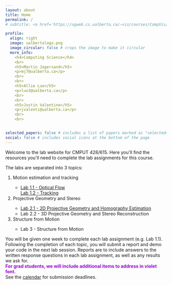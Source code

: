 ```yaml
---
layout: about
title: Home
permalink: /
# subtitle: <a href='https://ugweb.cs.ualberta.ca/~vis/courses/CompVis/'>Back to course website</a>

profile:
  align: right
  image: ualbertalogo.png
  image_circular: false # crops the image to make it circular
  more_info: 
    <h4>Computing Science</h4>
    <br>
    <h5>Martin Jagersand</h5>
    <p>mj7@ualberta.ca</p>
    <br>
    <br>
    <h5>Allie Luo</h5>
    <p>luo3@ualberta.ca</p>
    <br>
    <br>
    <h5>Justin Valentine</h5>
    <p>jvalenti@ualberta.ca</p>
    <br>
    <br>


selected_papers: false # includes a list of papers marked as "selected={true}"
social: false # includes social icons at the bottom of the page
---
```


Welcome to the lab website for CMPUT 428/615. Here you'll find the resources you'll need to complete the lab assignments for this course.

The labs are separated into 3 topics: 
<ol>
  <li>Motion estimation and tracking</li>
  <ul>
    <li>
    <a href= '{{ '/opticalflow' | relative_url }}'>Lab 1.1 - Optical Flow</a>
    </li>
    <a href= '{{ '/tracking' | relative_url }}'>Lab 1.2 - Tracking</a>
  </ul>
  <li>Projective Geometry and Stereo</li>
  <ul>
    <li>
    <a href= '{{ '/2dgeometry' | relative_url }}'>Lab 2.1 - 2D Projective Geometry and Homography Estimation</a>
    </li>
    <li>Lab 2.2 - 3D Projective Geometry and Stereo Reconstruction</li>
  </ul>
  <li>Structure from Motion</li>
  <ul>
    <li>Lab 3 - Structure from Motion</li>
  </ul>
</ol>
You will be given one week to complete each lab assignment (e.g. Lab 1.1). Following the completion of each topic, you will submit a report and demo your code in the next lab session.
Reports are to include answers to the written response questions in each lab assignment, as well as any results we ask for.<br>
<strong><font color ='DarkViolet'>For grad students, we will include additional items to address in violet font.</font></strong>
<br>
See the <a href='https://ugweb.cs.ualberta.ca/~vis/courses/CompVis/calendar.htm' target="_self">calendar</a> for submission deadlines. <!--We also encourage you to join the course <a href='https://discord.gg/jjkNU8SGwP'>discord</a> for discussion and assistance.-->
<br>
<br>